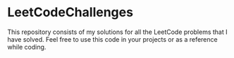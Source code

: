 # LeetCodeChallenges
This repository consists of my solutions for all the LeetCode problems that I have solved. Feel free to use this code in your projects or as a reference while coding.
